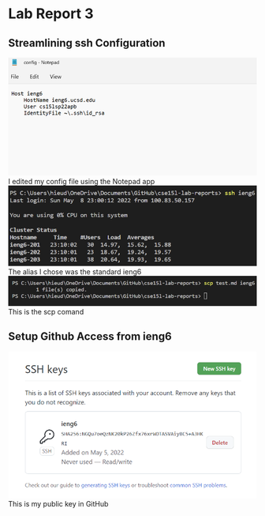 # Lab Report 3
## Streamlining ssh Configuration
![](images/config.png)
I edited my config file using the Notepad app 
![](images/ieng6.png)
The alias I chose was the standard ieng6
![](images/scp.png)
This is the scp comand
## Setup Github Access from ieng6
![](images/Pubkey.png)
This is my public key in GitHub